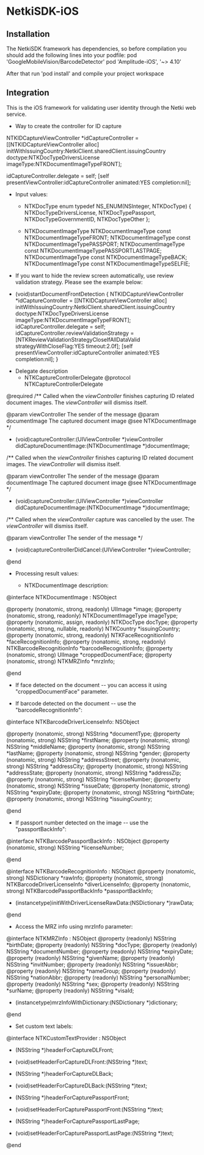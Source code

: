 NetkiSDK-iOS
============
## Installation

The NetkiSDK framework has dependencies, so before compilation you should add the following lines into your podfile:
pod 'GoogleMobileVision/BarcodeDetector'
pod 'Amplitude-iOS', '~> 4.10'

After that run 'pod install' and compile your project workspace

## Integration


This is the iOS framework for validating user identity through the Netki web service.

* Way to create the controller for ID capture

NTKIDCaptureViewController *idCaptureController = [[NTKIDCaptureViewController alloc] initWithIssuingCountry:NetkiClient.sharedClient.issuingCountry doctype:NTKDocTypeDriversLicense imageType:NTKDocumentImageTypeFRONT];

idCaptureController.delegate = self;
[self presentViewController:idCaptureController animated:YES completion:nil];

* Input values:

    * NTKDocType enum
typedef NS_ENUM(NSInteger, NTKDocType) {
    NTKDocTypeDriversLicense,
    NTKDocTypePassport,
    NTKDocTypeGovernmentID,
    NTKDocTypeOther
};

    * NTKDocumentImageType
NTKDocumentImageType const NTKDocumentImageTypeFRONT;
NTKDocumentImageType const NTKDocumentImageTypePASSPORT;
NTKDocumentImageType const NTKDocumentImageTypePASSPORTLASTPAGE;
NTKDocumentImageType const NTKDocumentImageTypeBACK;
NTKDocumentImageType const NTKDocumentImageTypeSELFIE;

* If you want to hide the review screen automatically, use review validation strategy. Please see the example below:
- (void)startDocumentFrontDetection {
    NTKIDCaptureViewController *idCaptureController = [[NTKIDCaptureViewController alloc] initWithIssuingCountry:NetkiClient.sharedClient.issuingCountry doctype:NTKDocTypeDriversLicense imageType:NTKDocumentImageTypeFRONT];
    idCaptureController.delegate = self;
    idCaptureController.reviewValidationStrategy = [NTKReviewValidationStrategyCloseIfAllDataValid strategyWithCloseFlag:YES timeout:2.0f];
    [self presentViewController:idCaptureController animated:YES completion:nil];
}

* Delegate description
   * NTKCaptureControllerDelegate
@protocol NTKCaptureControllerDelegate <NSObject>

@required
/**
Called when the *viewController* finishes capturing ID related document images. The *viewController* will dismiss itself.

@param viewController The sender of the message
@param documentImage The captured document image
@see NTKDocumentImage
*/
- (void)captureController:(UIViewController *)viewController didCaptureDocumentImage:(NTKDocumentImage *)documentImage;

/**
Called when the *viewController* finishes capturing ID related document images. The *viewController* will dismiss itself.

@param viewController The sender of the message
@param documentImage The captured document image
@see NTKDocumentImage
*/
- (void)captureController:(UIViewController *)viewController didCaptureDocumentImage:(NTKDocumentImage *)documentImage;


/**
Called when the *viewController* capture was cancelled by the user. The *viewController* will dismiss itself.

@param viewController The sender of the message
*/
- (void)captureControllerDidCancel:(UIViewController *)viewController;

@end

* Processing result values:
    
    * NTKDocumentImage description:

@interface NTKDocumentImage : NSObject

@property (nonatomic, strong, readonly) UIImage *image;
@property (nonatomic, strong, readonly) NTKDocumentImageType imageType;
@property (nonatomic, assign, readonly) NTKDocType docType;
@property (nonatomic, strong, nullable, readonly) NTKCountry *issuingCountry;
@property (nonatomic, strong, readonly) NTKFaceRecognitionInfo *faceRecognitionInfo;
@property (nonatomic, strong, readonly) NTKBarcodeRecognitionInfo *barcodeRecognitionInfo;
@property (nonatomic, strong) UIImage *croppedDocumentFace;
@property (nonatomic, strong) NTKMRZInfo *mrzInfo;

@end

* If face detected on the document -- you can access it using "croppedDocumentFace" parameter.

* If barcode detected on the document -- use the "barcodeRecognitionInfo":

@interface NTKBarcodeDriverLicenseInfo: NSObject

@property (nonatomic, strong) NSString *documentType;
@property (nonatomic, strong) NSString *firstName;
@property (nonatomic, strong) NSString *middleName;
@property (nonatomic, strong) NSString *lastName;
@property (nonatomic, strong) NSString *gender;
@property (nonatomic, strong) NSString *addressStreet;
@property (nonatomic, strong) NSString *addressCity;
@property (nonatomic, strong) NSString *addressState;
@property (nonatomic, strong) NSString *addressZip;
@property (nonatomic, strong) NSString *licenseNumber;
@property (nonatomic, strong) NSString *issueDate;
@property (nonatomic, strong) NSString *expiryDate;
@property (nonatomic, strong) NSString *birthDate;
@property (nonatomic, strong) NSString *issuingCountry;

@end

* If passport number detected on the image -- use the "passportBackInfo":

@interface NTKBarcodePassportBackInfo : NSObject
@property (nonatomic, strong) NSString *licenseNumber;

@end


@interface NTKBarcodeRecognitionInfo : NSObject
@property (nonatomic, strong) NSDictionary *rawInfo;
@property (nonatomic, strong) NTKBarcodeDriverLicenseInfo *diverLicenseInfo;
@property (nonatomic, strong) NTKBarcodePassportBackInfo *passportBackInfo;

- (instancetype)initWithDriverLicenseRawData:(NSDictionary *)rawData;

@end

* Access the MRZ info using mrzInfo parameter:

@interface NTKMRZInfo : NSObject
@property (readonly) NSString *birthDate;
@property (readonly) NSString *docType;
@property (readonly) NSString *documentNumber;
@property (readonly) NSString *expiryDate;
@property (readonly) NSString *givenName;
@property (readonly) NSString *invitNumber;
@property (readonly) NSString *issuerAbbr;
@property (readonly) NSString *nameGroup;
@property (readonly) NSString *nationAbbr;
@property (readonly) NSString *personalNumber;
@property (readonly) NSString *sex;
@property (readonly) NSString *surName;
@property (readonly) NSString *visaId;

+ (instancetype)mrzInfoWithDictionary:(NSDictionary *)dictionary;

@end

* Set custom text labels:

@interface NTKCustomTextProvider : NSObject

+ (NSString *)headerForCaptureDLFront;
+ (void)setHeaderForCaptureDLFront:(NSString *)text;

+ (NSString *)headerForCaptureDLBack;
+ (void)setHeaderForCaptureDLBack:(NSString *)text;

+ (NSString *)headerForCapturePassportFront;
+ (void)setHeaderForCapturePassportFront:(NSString *)text;

+ (NSString *)headerForCapturePassportLastPage;
+ (void)setHeaderForCapturePassportLastPage:(NSString *)text;

@end

